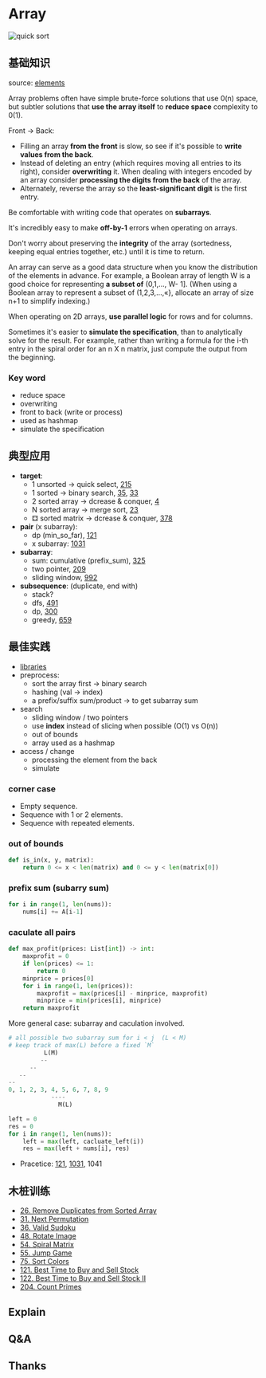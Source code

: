 # Array 

![quick sort](https://i.imgur.com/mWp1gdR.gif)

## 基础知识

source: [elements](https://www.amazon.com/Elements-Programming-Interviews-Java-Insiders/dp/1517671272)

Array problems often have simple brute-force solutions that use 0(n) space, but subtler solutions that **use the array itself** to **reduce space** complexity to 0(1).


Front -> Back:

* Filling an array **from the front** is slow, so see if it's possible to **write values from the back**. 
* Instead of deleting an entry (which requires moving all entries to its right), consider **overwriting** it. When dealing with integers encoded by an array consider **processing the digits from the back** of the array. 
* Alternately, reverse the array so the **least-significant digit** is the first entry.

Be comfortable with writing code that operates on **subarrays**. 

It's incredibly easy to make **off-by-1** errors when operating on arrays. 

Don't worry about preserving the **integrity** of the array (sortedness, keeping equal entries together, etc.) until it is time to return. 

An array can serve as a good data structure when you know the distribution of the elements in advance. For example, a Boolean array of length W is a good choice for representing **a subset of** (0,1,..., W- 1]. (When using a Boolean array to represent a subset of (1,2,3,...,«}, allocate an array of size n+1 to simplify indexing.) 

When operating on 2D arrays, **use parallel logic** for rows and for columns. 

Sometimes it's easier to **simulate the specification**, than to analytically solve for the result. For example, rather than writing a formula for the i-th entry in the spiral order for an n X n matrix, just compute the output from the beginning. 

### Key word 

*  reduce space 
*  overwriting 
*  front to back (write or process)
*  used as hashmap
*  simulate the specification

## 典型应用

- **target**:
	- 1 unsorted -> quick select, [215](https://leetcode.com/problems/kth-largest-element-in-an-array/)
	- 1 sorted -> binary search, [35](https://leetcode.com/problems/search-insert-position/), [33](https://leetcode.com/problems/search-in-rotated-sorted-array/)
	- 2 sorted array -> dcrease & conquer, [4](https://leetcode.com/problems/median-of-two-sorted-arrays/)
	- N sorted array -> merge sort, [23](https://leetcode.com/problems/merge-k-sorted-lists/)
	- ⚃ sorted matrix  -> dcrease & conquer, [378](https://leetcode.com/problems/kth-smallest-element-in-a-sorted-matrix/)
- **pair** (x subarray):
	- dp (min_so_far), [121](https://leetcode.com/problems/best-time-to-buy-and-sell-stock/)
	- x subarray: [1031](https://leetcode.com/problems/maximum-sum-of-two-non-overlapping-subarrays/)
- **subarray**: 
	- sum: cumulative (prefix_sum), [325](https://leetcode.com/problems/maximum-size-subarray-sum-equals-k/)
	- two pointer, [209](https://leetcode.com/problems/minimum-size-subarray-sum/)
	- sliding window, [992](https://leetcode.com/problems/subarrays-with-k-different-integers/)
- **subsequence**: (duplicate, end with)
	- stack? 
	- dfs, [491](https://leetcode.com/problems/increasing-subsequences/)
	- dp, [300](https://leetcode.com/problems/longest-increasing-subsequence/)
	- greedy, [659](https://leetcode.com/problems/split-array-into-consecutive-subsequences/)

## 最佳实践

- [libraries]((https://i.imgur.com/VNGOnCx.png))
- preprocess: 
	- sort the array first -> binary search 
	- hashing (val -> index) 
	- a prefix/suffix sum/product -> to get subarray sum
- search 
	- sliding window / two pointers
	- use **index** instead of slicing when possible (O(1) vs O(n))
	- out of bounds
	- array used as a hashmap
- access / change
	- processing the element from the back
	- simulate

### corner case 

- Empty sequence.
- Sequence with 1 or 2 elements.
- Sequence with repeated elements.

### out of bounds

``` python
def is_in(x, y, matrix):
	return 0 <= x < len(matrix) and 0 <= y < len(matrix[0])
```

### prefix sum (subarry sum)

``` python
for i in range(1, len(nums)):
    nums[i] += A[i-1]
```

### caculate all pairs

``` python
def max_profit(prices: List[int]) -> int:
    maxprofit = 0
    if len(prices) <= 1:
        return 0
    minprice = prices[0]
    for i in range(1, len(prices)):
        maxprofit = max(prices[i] - minprice, maxprofit)
        minprice = min(prices[i], minprice)
    return maxprofit 
```

More general case: subarray and caculation involved. 

```  python
# all possible two subarray sum for i < j  (L < M)
# keep track of max(L) before a fixed `M`
          L(M)
         --
      -- 
   --
--
0, 1, 2, 3, 4, 5, 6, 7, 8, 9
		    ----
			  M(L)
```

``` python
left = 0
res = 0 
for i in range(1, len(nums)):
	left = max(left, cacluate_left(i))
	res = max(left + nums[i], res)
``` 

- Pracetice: [121](https://leetcode.com/problems/best-time-to-buy-and-sell-stock/), [1031](https://leetcode.com/problems/maximum-sum-of-two-non-overlapping-subarrays/), 1041  


## 木桩训练

- [26. Remove Duplicates from Sorted Array](https://leetcode.com/problems/remove-duplicates-from-sorted-array/description/)
- [31. Next Permutation](https://leetcode.com/problems/next-permutation/description/)
- [36. Valid Sudoku](https://leetcode.com/problems/valid-sudoku/description/) 
- [48. Rotate Image](https://leetcode.com/problems/rotate-image/description/)
- [54. Spiral Matrix](https://leetcode.com/problems/spiral-matrix/description/)
- [55. Jump Game](https://leetcode.com/problems/jump-game/description/)
- [75. Sort Colors](https://leetcode.com/problems/sort-colors/description/)
- [121. Best Time to Buy and Sell Stock](https://leetcode.com/problems/best-time-to-buy-and-sell-stock/description/)
- [122. Best Time to Buy and Sell Stock II](https://leetcode.com/problems/best-time-to-buy-and-sell-stock-ii/description/)
- [204. Count Primes](https://leetcode.com/problems/count-primes/description/)



## Explain

## Q&A

## Thanks
